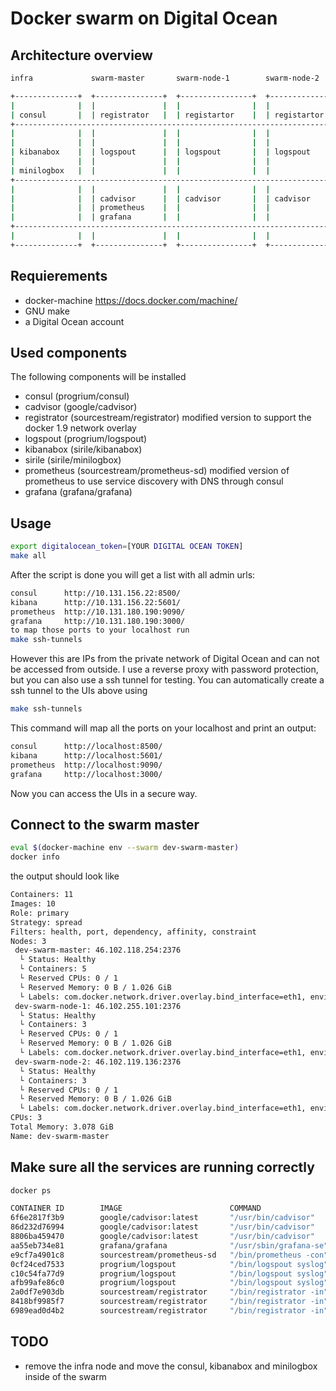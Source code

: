 # Docker swarm on Digital Ocean


## Architecture overview
```bash
infra             swarm-master       swarm-node-1        swarm-node-2

+--------------+  +---------------+  +----------------+  +----------------+
|              |  |               |  |                |  |                |
| consul       |  | registrator   |  | registartor    |  | registartor    |
+------------------------------------------------------------------------------- service discovery
|              |  |               |  |                |  |                |
|              |  |               |  |                |  |                |
| kibanabox    |  | logspout      |  | logspout       |  | logspout       |
|              |  |               |  |                |  |                |
| minilogbox   |  |               |  |                |  |                |
+------------------------------------------------------------------------------- logs aggregation
|              |  |               |  |                |  |                |
|              |  | cadvisor      |  | cadvisor       |  | cadvisor       |
|              |  | prometheus    |  |                |  |                |
|              |  | grafana       |  |                |  |                |
+------------------------------------------------------------------------------- monitoring
|              |  |               |  |                |  |                |
+--------------+  +---------------+  +----------------+  +----------------+

```

## Requierements
* docker-machine https://docs.docker.com/machine/
* GNU make
* a Digital Ocean account 


## Used components
The following components will be installed
* consul (progrium/consul)
* cadvisor (google/cadvisor)
* registrator (sourcestream/registrator) modified version to support the docker 1.9 network overlay
* logspout (progrium/logspout)
* kibanabox (sirile/kibanabox)
* sirile (sirile/minilogbox)
* prometheus (sourcestream/prometheus-sd) modified version of prometheus to use service discovery with DNS through consul
* grafana (grafana/grafana)

## Usage
```bash
export digitalocean_token=[YOUR DIGITAL OCEAN TOKEN]
make all
```

After the script is done you will get a list with all admin urls:
```bash
consul      http://10.131.156.22:8500/
kibana      http://10.131.156.22:5601/
prometheus  http://10.131.180.190:9090/
grafana     http://10.131.180.190:3000/
to map those ports to your localhost run
make ssh-tunnels
```
However this are IPs from the private network of Digital Ocean and can not be accessed from outside. I use a reverse proxy with password protection, but you can also use a ssh tunnel for testing. You can automatically create a ssh tunnel to the UIs above using

```bash
make ssh-tunnels
```

This command will map all the ports on your localhost and print an output:

```bash
consul      http://localhost:8500/
kibana      http://localhost:5601/
prometheus  http://localhost:9090/
grafana     http://localhost:3000/
```
Now you can access the UIs in a secure way.
## Connect to the swarm master
```bash
eval $(docker-machine env --swarm dev-swarm-master)
docker info
```
the output should look like
```bash
Containers: 11
Images: 10
Role: primary
Strategy: spread
Filters: health, port, dependency, affinity, constraint
Nodes: 3
 dev-swarm-master: 46.102.118.254:2376
  └ Status: Healthy
  └ Containers: 5
  └ Reserved CPUs: 0 / 1
  └ Reserved Memory: 0 B / 1.026 GiB
  └ Labels: com.docker.network.driver.overlay.bind_interface=eth1, environment=dev, executiondriver=native-0.2, kernelversion=3.16.0-4-amd64, node_name=dev-swarm-master, operatingsystem=Debian GNU/Linux 8 (jessie), provider=digitalocean, storagedriver=aufs
 dev-swarm-node-1: 46.102.255.101:2376
  └ Status: Healthy
  └ Containers: 3
  └ Reserved CPUs: 0 / 1
  └ Reserved Memory: 0 B / 1.026 GiB
  └ Labels: com.docker.network.driver.overlay.bind_interface=eth1, environment=dev, executiondriver=native-0.2, kernelversion=3.16.0-4-amd64, node_name=dev-swarm-node-1, operatingsystem=Debian GNU/Linux 8 (jessie), provider=digitalocean, storagedriver=aufs
 dev-swarm-node-2: 46.102.119.136:2376
  └ Status: Healthy
  └ Containers: 3
  └ Reserved CPUs: 0 / 1
  └ Reserved Memory: 0 B / 1.026 GiB
  └ Labels: com.docker.network.driver.overlay.bind_interface=eth1, environment=dev, executiondriver=native-0.2, kernelversion=3.16.0-4-amd64, node_name=dev-swarm-node-2, operatingsystem=Debian GNU/Linux 8 (jessie), provider=digitalocean, storagedriver=aufs
CPUs: 3
Total Memory: 3.078 GiB
Name: dev-swarm-master
```

## Make sure all the services are running correctly
```bash
docker ps

CONTAINER ID        IMAGE                        COMMAND                  CREATED             STATUS              PORTS                                                     NAMES
6f6e2817f3b9        google/cadvisor:latest       "/usr/bin/cadvisor"      About an hour ago   Up About an hour    8080/tcp                                                  dev-swarm-master/cadvisor-dev-swarm-master
86d232d76994        google/cadvisor:latest       "/usr/bin/cadvisor"      About an hour ago   Up About an hour    8080/tcp                                                  dev-swarm-node-2/cadvisor-dev-swarm-node-2
8806ba459470        google/cadvisor:latest       "/usr/bin/cadvisor"      About an hour ago   Up About an hour    8080/tcp                                                  dev-swarm-node-1/cadvisor-dev-swarm-node-1
aa55eb734e81        grafana/grafana              "/usr/sbin/grafana-se"   About an hour ago   Up About an hour    10.135.180.190:3000->3000/tcp, 127.0.0.1:3000->3000/tcp   dev-swarm-master/grafana
e9cf7a4901c8        sourcestream/prometheus-sd   "/bin/prometheus -con"   About an hour ago   Up About an hour    127.0.0.1:9090->9090/tcp, 10.135.180.190:9090->9090/tcp   dev-swarm-master/prometheus
0cf24ced7533        progrium/logspout            "/bin/logspout syslog"   About an hour ago   Up About an hour    8000/tcp                                                  dev-swarm-master/logspout-dev-swarm-master
c10c54fa77d9        progrium/logspout            "/bin/logspout syslog"   About an hour ago   Up About an hour    8000/tcp                                                  dev-swarm-node-2/logspout-dev-swarm-node-2
afb99afe86c0        progrium/logspout            "/bin/logspout syslog"   About an hour ago   Up About an hour    8000/tcp                                                  dev-swarm-node-1/logspout-dev-swarm-node-1
2a0df7e903db        sourcestream/registrator     "/bin/registrator -in"   About an hour ago   Up About an hour                                                              dev-swarm-master/registrator-dev-swarm-master
8418bf9985f7        sourcestream/registrator     "/bin/registrator -in"   About an hour ago   Up About an hour                                                              dev-swarm-node-2/registrator-dev-swarm-node-2
6989ead0d4b2        sourcestream/registrator     "/bin/registrator -in"   About an hour ago   Up About an hour                                                              dev-swarm-node-1/registrator-dev-swarm-node-1

```

## TODO
* remove the infra node and move the consul, kibanabox and minilogbox inside of the swarm

